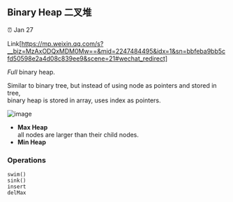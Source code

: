 ## Binary Heap 二叉堆

:alarm_clock: Jan 27

Link[https://mp.weixin.qq.com/s?__biz=MzAxODQxMDM0Mw==&mid=2247484495&idx=1&sn=bbfeba9bb5cfd50598e2a4d08c839ee9&scene=21#wechat_redirect]

*Full* binary heap.

Similar to binary tree, but instead of using node as pointers and stored in tree, \
binary heap is stored in array, uses index as pointers.

![image](https://user-images.githubusercontent.com/51430523/215194038-1213ecfb-63a1-487b-9686-1e74ca4b1999.png)


- **Max Heap**\
all nodes are larger than their child nodes.
- **Min Heap**

### Operations
`swim()`\
`sink()`\
`insert`\
`delMax`
